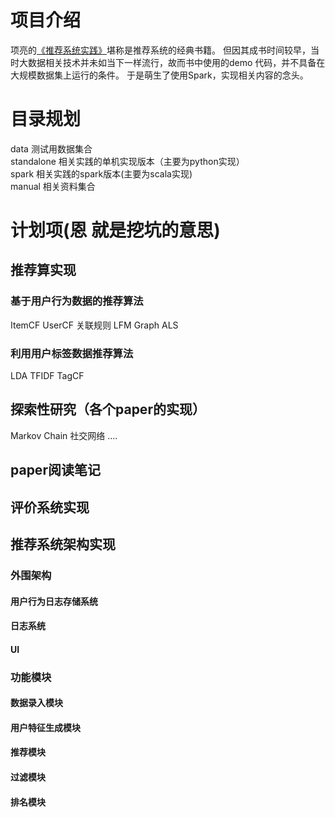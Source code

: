 # 项目介绍
项亮的[《推荐系统实践》](https://book.douban.com/subject/10769749/)堪称是推荐系统的经典书籍。
但因其成书时间较早，当时大数据相关技术并未如当下一样流行，故而书中使用的demo 代码，并不具备在大规模数据集上运行的条件。
于是萌生了使用Spark，实现相关内容的念头。


# 目录规划
data 测试用数据集合  
standalone 相关实践的单机实现版本（主要为python实现）  
spark 相关实践的spark版本(主要为scala实现)  
manual 相关资料集合  

# 计划项(恩 就是挖坑的意思)
## 推荐算实现
### 基于用户行为数据的推荐算法
ItemCF
UserCF
关联规则
LFM 
Graph 
ALS

### 利用用户标签数据推荐算法
LDA
TFIDF
TagCF

## 探索性研究（各个paper的实现）
Markov Chain
社交网络
....

## paper阅读笔记


## 评价系统实现


## 推荐系统架构实现
### 外围架构
#### 用户行为日志存储系统
#### 日志系统
#### UI

### 功能模块
#### 数据录入模块
#### 用户特征生成模块
#### 推荐模块
#### 过滤模块
#### 排名模块




